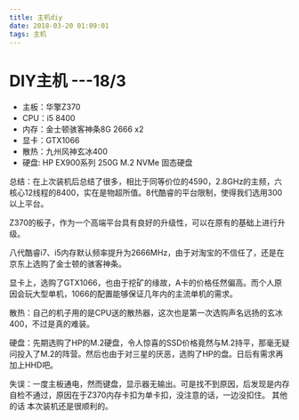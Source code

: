 ```yaml
---
title: 主机diy
date: 2018-03-20 01:09:01
tags: 主机 
---
```


# DIY主机 ---18/3

* 主板：华擎Z370 
* CPU：i5 8400
* 内存：金士顿骇客神条8G 2666 x2
* 显卡：GTX1066
* 散热：九州风神玄冰400
* 硬盘:  HP EX900系列 250G M.2 NVMe 固态硬盘

<!-- more -->

总结：在上次装机后总结了很多，相比于同等价位的4590，2.8GHz的主频，六核心12线程的8400，实在是物超所值。8代酷睿的平台限制，使得我们选用300以上平台。

Z370的板子，作为一个高端平台具有良好的升级性，可以在原有的基础上进行升级。

八代酷睿i7、i5内存默认频率提升为2666MHz，由于对淘宝的不信任了，还是在京东上选购了金士顿的骇客神条。

显卡上，选购了GTX1066，也由于挖矿的缘故，A卡的价格任然偏高。而个人原因会玩大型单机，1066的配置能够保证几年内的主流单机的需求。

散热：自己的机子用的是CPU送的散热器，这次也是第一次选购声名远扬的玄冰400，不过是真的难装。

硬盘：先期选购了HP的M.2硬盘，令人惊喜的SSD价格竟然与M.2持平，那毫无疑问投入了M.2的阵营。然后也由于对三星的厌恶，选购了HP的盘。日后有需求再加上HHD吧。

失误：一度主板通电，然而键盘，显示器无输出。可是找不到原因，后发现是内存自检不通过，原因在于Z370内存卡扣为单卡扣，没注意的话，一边没扣住。 其他的话 本次装机还是很顺利的。